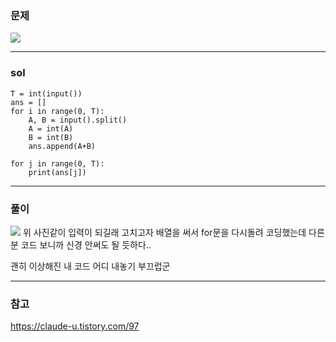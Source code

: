 ### 문제
![](https://images.velog.io/images/chestnut1044/post/f527d39e-28e8-4ea8-9ef9-e30099ddc369/image.png)

---

### sol
```
T = int(input())
ans = []
for i in range(0, T):
    A, B = input().split()
    A = int(A)
    B = int(B)
    ans.append(A+B)

for j in range(0, T):
    print(ans[j])
```

---
### 풀이
![](https://images.velog.io/images/chestnut1044/post/7a5f9614-9c7f-4525-ba5c-83c0a970c415/image.png)
위 사진같이 입력이 되길래 고치고자 배열을 써서 for문을 다시돌려 코딩했는데 다른분 코드 보니까 신경 안써도 될 듯하다..

괜히 이상해진 내 코드
어디 내놓기 부끄럽군

---

### 참고 
https://claude-u.tistory.com/97